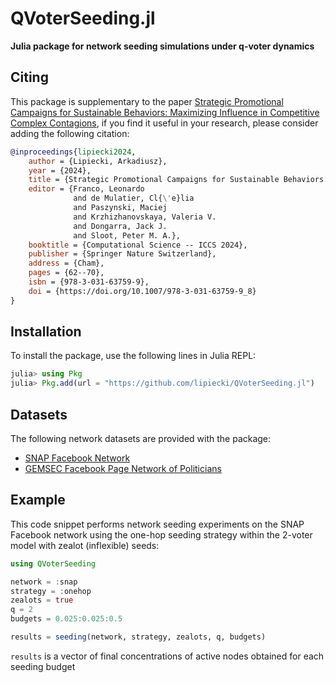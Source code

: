 # QVoterSeeding.jl
**Julia package for network seeding simulations under q-voter dynamics**

## Citing
This package is supplementary to the paper [Strategic Promotional Campaigns for Sustainable Behaviors: Maximizing Influence in Competitive Complex Contagions](https://doi.org/10.1007/978-3-031-63759-9_8), if you find it useful in your research, please consider adding the following citation:

```bibtex
@inproceedings{lipiecki2024,
    author = {Lipiecki, Arkadiusz},
    year = {2024},
    title = {Strategic Promotional Campaigns for Sustainable Behaviors: Maximizing Influence in Competitive Complex Contagions},
    editor = {Franco, Leonardo
              and de Mulatier, Cl{\'e}lia
              and Paszynski, Maciej
              and Krzhizhanovskaya, Valeria V.
              and Dongarra, Jack J.
              and Sloot, Peter M. A.},
    booktitle = {Computational Science -- ICCS 2024},
    publisher = {Springer Nature Switzerland},
    address = {Cham},
    pages = {62--70},
    isbn = {978-3-031-63759-9},
    doi = {https://doi.org/10.1007/978-3-031-63759-9_8}
}
```

## Installation
To install the package, use the following lines in Julia REPL:

```julia
julia> using Pkg
julia> Pkg.add(url = "https://github.com/lipiecki/QVoterSeeding.jl")
```

## Datasets
The following network datasets are provided with the package:
- [SNAP Facebook Network](https://snap.stanford.edu/data/ego-Facebook.html)
- [GEMSEC Facebook Page Network of Politicians](https://snap.stanford.edu/data/gemsec-Facebook.html)

## Example
This code snippet performs network seeding experiments on the SNAP Facebook network using the one-hop seeding strategy within the 2-voter model with zealot (inflexible) seeds:

```julia
using QVoterSeeding

network = :snap
strategy = :onehop
zealots = true
q = 2
budgets = 0.025:0.025:0.5

results = seeding(network, strategy, zealots, q, budgets)
```
`results` is a vector of final concentrations of active nodes obtained for each seeding budget
